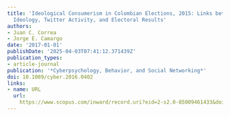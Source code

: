 ```yaml
---
title: 'Ideological Consumerism in Colombian Elections, 2015: Links between Political
  Ideology, Twitter Activity, and Electoral Results'
authors:
- Juan C. Correa
- Jorge E. Camargo
date: '2017-01-01'
publishDate: '2025-04-03T07:41:12.371439Z'
publication_types:
- article-journal
publication: '*Cyberpsychology, Behavior, and Social Networking*'
doi: 10.1089/cyber.2016.0402
links:
- name: URL
  url: 
    https://www.scopus.com/inward/record.uri?eid=2-s2.0-85009461433&doi=10.1089%2fcyber.2016.0402&partnerID=40&md5=056b493675d6e2046ef0109cc57f7f00
---
```

